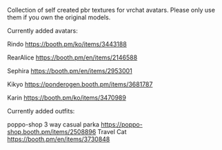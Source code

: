 Collection of self created pbr textures for vrchat avatars.
Please only use them if you own the original models.

Currently added avatars:

Rindo
https://booth.pm/ko/items/3443188

RearAlice
https://booth.pm/en/items/2146588

Sephira
https://booth.pm/en/items/2953001

Kikyo
https://ponderogen.booth.pm/items/3681787

Karin
https://booth.pm/ko/items/3470989

Currently added outfits:

poppo-shop
3 way casual parka
https://poppo-shop.booth.pm/items/2508896
Travel Cat
https://booth.pm/en/items/3730848